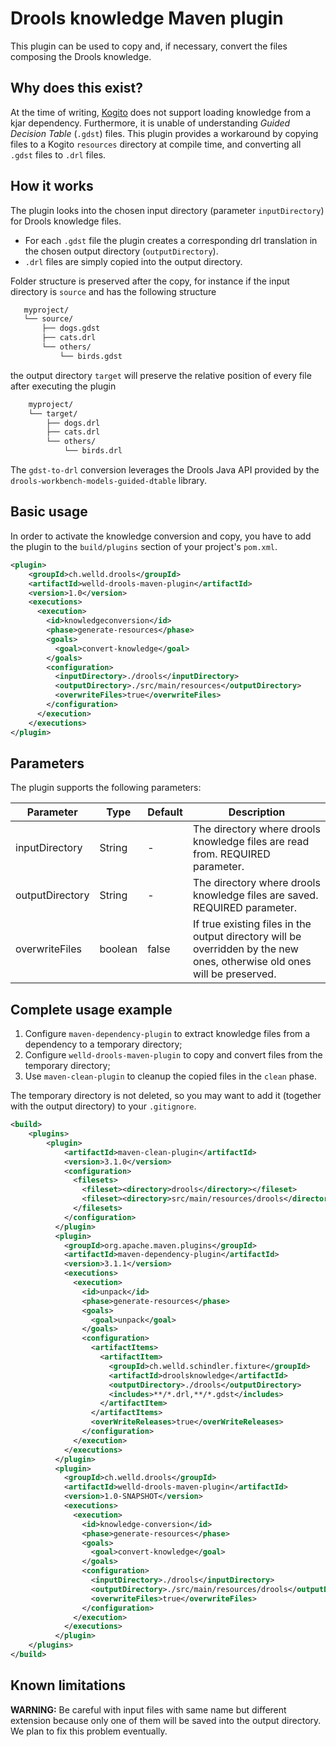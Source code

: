 # Drools knowledge Maven plugin

This plugin can be used to copy and, if necessary, convert the files composing the Drools knowledge.

## Why does this exist?

At the time of writing, [Kogito](https://kogito.kie.org/) does not support loading knowledge from a kjar dependency.
Furthermore, it is unable of understanding *Guided Decision Table* (`.gdst`) files.
This plugin provides a workaround by copying files to a Kogito `resources` directory at compile time, and converting
all `.gdst` files to `.drl` files.

## How it works

The plugin looks into the chosen input directory (parameter `inputDirectory`) for Drools knowledge files.

 - For each `.gdst` file the plugin creates a corresponding drl translation in the chosen output directory (`outputDirectory`).
 - `.drl` files are simply copied into the output directory.

Folder structure is preserved after the copy, for instance if the input directory is `source` and has the following structure
 
 ```bash
    myproject/
    └── source/
        ├── dogs.gdst
        ├── cats.drl
        └── others/
            └── birds.gdst
```

the output directory `target` will preserve the relative position of every file after executing the plugin

```bash
    myproject/
    └── target/
        ├── dogs.drl
        ├── cats.drl
        └── others/
            └── birds.drl
```

The `gdst-to-drl` conversion leverages the Drools Java API provided by the `drools-workbench-models-guided-dtable` library.

## Basic usage

In order to activate the knowledge conversion and copy, you have to add the plugin to the `build/plugins` section
of your project's `pom.xml`.

```xml
<plugin>
    <groupId>ch.welld.drools</groupId>
    <artifactId>welld-drools-maven-plugin</artifactId>
    <version>1.0</version>
    <executions>
      <execution>
        <id>knowledgeconversion</id>
        <phase>generate-resources</phase>
        <goals>
          <goal>convert-knowledge</goal>
        </goals>
        <configuration>
          <inputDirectory>./drools</inputDirectory>
          <outputDirectory>./src/main/resources</outputDirectory>
          <overwriteFiles>true</overwriteFiles>
        </configuration>
      </execution>
    </executions>
</plugin>
```

## Parameters

The plugin supports the following parameters:

 Parameter        | Type    | Default | Description                                                                   
 ---------------- | ------- | ------- | -----------
 inputDirectory   | String  | -       | The directory where drools knowledge files are read from. REQUIRED parameter. 
 outputDirectory  | String  | -       | The directory where drools knowledge files are saved. REQUIRED parameter.     
 overwriteFiles   | boolean | false   | If true existing files in the output directory will be overridden by the new ones, otherwise old ones will be preserved.

## Complete usage example

1. Configure `maven-dependency-plugin` to extract knowledge files from a dependency to a temporary directory;
2. Configure `welld-drools-maven-plugin` to copy and convert files from the temporary directory;
3. Use `maven-clean-plugin` to cleanup the copied files in the `clean` phase.

The temporary directory is not deleted, so you may want to add it 
(together with the output directory) to your `.gitignore`.

```xml
<build>
    <plugins>
        <plugin>
            <artifactId>maven-clean-plugin</artifactId>
            <version>3.1.0</version>
            <configuration>
              <filesets>
                <fileset><directory>drools</directory></fileset>
                <fileset><directory>src/main/resources/drools</directory></fileset>
              </filesets>
            </configuration>
          </plugin>
          <plugin>
            <groupId>org.apache.maven.plugins</groupId>
            <artifactId>maven-dependency-plugin</artifactId>
            <version>3.1.1</version>
            <executions>
              <execution>
                <id>unpack</id>
                <phase>generate-resources</phase>
                <goals>
                  <goal>unpack</goal>
                </goals>
                <configuration>
                  <artifactItems>
                    <artifactItem>
                      <groupId>ch.welld.schindler.fixture</groupId>
                      <artifactId>droolsknowledge</artifactId>
                      <outputDirectory>./drools</outputDirectory>
                      <includes>**/*.drl,**/*.gdst</includes>
                    </artifactItem>
                  </artifactItems>
                  <overWriteReleases>true</overWriteReleases>
                </configuration>
              </execution>
            </executions>
          </plugin>
          <plugin>
            <groupId>ch.welld.drools</groupId>
            <artifactId>welld-drools-maven-plugin</artifactId>
            <version>1.0-SNAPSHOT</version>
            <executions>
              <execution>
                <id>knowledge-conversion</id>
                <phase>generate-resources</phase>
                <goals>
                  <goal>convert-knowledge</goal>
                </goals>
                <configuration>
                  <inputDirectory>./drools</inputDirectory>
                  <outputDirectory>./src/main/resources/drools</outputDirectory>
                  <overwriteFiles>true</overwriteFiles>
                </configuration>
              </execution>
            </executions>
          </plugin>
    </plugins>
</build>
```

## Known limitations
 
**WARNING:** Be careful with input files with same name but different extension because only one of them will be saved into the
output directory. We plan to fix this problem eventually.
 
 